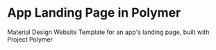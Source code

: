 App Landing Page in Polymer
===========================

Material Design Website Template for an app's landing page, built with Project Polymer

